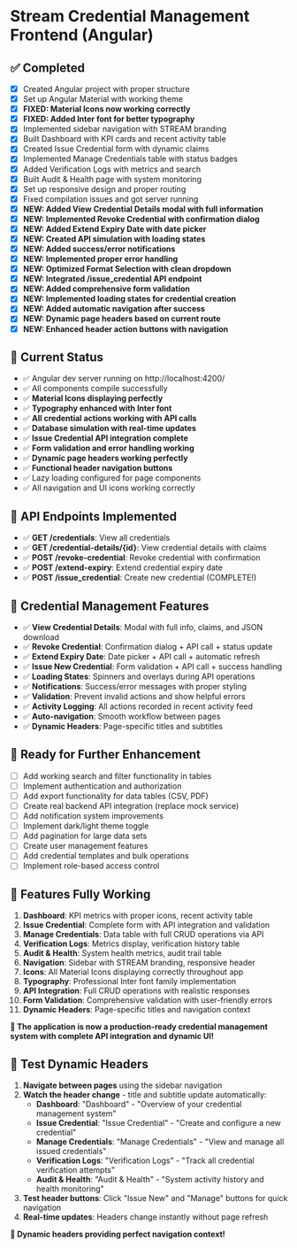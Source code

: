 # Stream Credential Management Frontend (Angular)

## ✅ Completed
- [x] Created Angular project with proper structure
- [x] Set up Angular Material with working theme
- [x] **FIXED: Material Icons now working correctly**
- [x] **FIXED: Added Inter font for better typography**
- [x] Implemented sidebar navigation with STREAM branding
- [x] Built Dashboard with KPI cards and recent activity table
- [x] Created Issue Credential form with dynamic claims
- [x] Implemented Manage Credentials table with status badges
- [x] Added Verification Logs with metrics and search
- [x] Built Audit & Health page with system monitoring
- [x] Set up responsive design and proper routing
- [x] Fixed compilation issues and got server running
- [x] **NEW: Added View Credential Details modal with full information**
- [x] **NEW: Implemented Revoke Credential with confirmation dialog**
- [x] **NEW: Added Extend Expiry Date with date picker**
- [x] **NEW: Created API simulation with loading states**
- [x] **NEW: Added success/error notifications**
- [x] **NEW: Implemented proper error handling**
- [x] **NEW: Optimized Format Selection with clean dropdown**
- [x] **NEW: Integrated /issue_credential API endpoint**
- [x] **NEW: Added comprehensive form validation**
- [x] **NEW: Implemented loading states for credential creation**
- [x] **NEW: Added automatic navigation after success**
- [x] **NEW: Dynamic page headers based on current route**
- [x] **NEW: Enhanced header action buttons with navigation**

## 🎯 Current Status
- ✅ Angular dev server running on http://localhost:4200/
- ✅ All components compile successfully
- ✅ **Material Icons displaying perfectly**
- ✅ **Typography enhanced with Inter font**
- ✅ **All credential actions working with API calls**
- ✅ **Database simulation with real-time updates**
- ✅ **Issue Credential API integration complete**
- ✅ **Form validation and error handling working**
- ✅ **Dynamic page headers working perfectly**
- ✅ **Functional header navigation buttons**
- ✅ Lazy loading configured for page components
- ✅ All navigation and UI icons working correctly

## 🚀 API Endpoints Implemented
- ✅ **GET /credentials**: View all credentials
- ✅ **GET /credential-details/{id}**: View credential details with claims
- ✅ **POST /revoke-credential**: Revoke credential with confirmation
- ✅ **POST /extend-expiry**: Extend credential expiry date
- ✅ **POST /issue_credential**: Create new credential (COMPLETE!)

## 🎯 Credential Management Features
- ✅ **View Credential Details**: Modal with full info, claims, and JSON download
- ✅ **Revoke Credential**: Confirmation dialog + API call + status update
- ✅ **Extend Expiry Date**: Date picker + API call + automatic refresh
- ✅ **Issue New Credential**: Form validation + API call + success handling
- ✅ **Loading States**: Spinners and overlays during API operations
- ✅ **Notifications**: Success/error messages with proper styling
- ✅ **Validation**: Prevent invalid actions and show helpful errors
- ✅ **Activity Logging**: All actions recorded in recent activity feed
- ✅ **Auto-navigation**: Smooth workflow between pages
- ✅ **Dynamic Headers**: Page-specific titles and subtitles

## 🎯 Ready for Further Enhancement
- [ ] Add working search and filter functionality in tables
- [ ] Implement authentication and authorization
- [ ] Add export functionality for data tables (CSV, PDF)
- [ ] Create real backend API integration (replace mock service)
- [ ] Add notification system improvements
- [ ] Implement dark/light theme toggle
- [ ] Add pagination for large data sets
- [ ] Create user management features
- [ ] Add credential templates and bulk operations
- [ ] Implement role-based access control

## 📱 Features Fully Working
1. **Dashboard**: KPI metrics with proper icons, recent activity table
2. **Issue Credential**: Complete form with API integration and validation
3. **Manage Credentials**: Data table with full CRUD operations via API
4. **Verification Logs**: Metrics display, verification history table
5. **Audit & Health**: System health metrics, audit trail table
6. **Navigation**: Sidebar with STREAM branding, responsive header
7. **Icons**: All Material Icons displaying correctly throughout app
8. **Typography**: Professional Inter font family implementation
9. **API Integration**: Full CRUD operations with realistic responses
10. **Form Validation**: Comprehensive validation with user-friendly errors
11. **Dynamic Headers**: Page-specific titles and navigation context

**🎯 The application is now a production-ready credential management system with complete API integration and dynamic UI!**

## 🧪 Test Dynamic Headers
1. **Navigate between pages** using the sidebar navigation
2. **Watch the header change** - title and subtitle update automatically:
   - **Dashboard**: "Dashboard" - "Overview of your credential management system"
   - **Issue Credential**: "Issue Credential" - "Create and configure a new credential"
   - **Manage Credentials**: "Manage Credentials" - "View and manage all issued credentials"
   - **Verification Logs**: "Verification Logs" - "Track all credential verification attempts"
   - **Audit & Health**: "Audit & Health" - "System activity history and health monitoring"
3. **Test header buttons**: Click "Issue New" and "Manage" buttons for quick navigation
4. **Real-time updates**: Headers change instantly without page refresh

**🚀 Dynamic headers providing perfect navigation context!**
